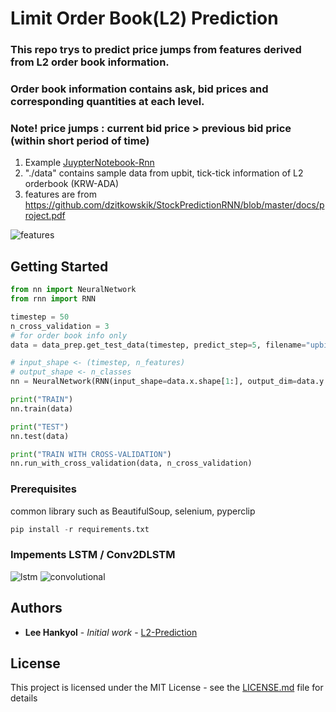 # Limit Order Book(L2) Prediction

### This repo trys to predict price jumps from features derived from L2 order book information.    
### Order book information contains ask, bid prices and corresponding quantities at each level.  
### Note! price jumps : current bid price > previous bid price (within short period of time) 

1. Example [JuypterNotebook-Rnn](https://github.com/miroblog/limit_orderbook_prediction/blob/master/nn_example.ipynb)  
2. "./data" contains sample data from upbit, tick-tick information of L2 orderbook (KRW-ADA)  
3. features are from https://github.com/dzitkowskik/StockPredictionRNN/blob/master/docs/project.pdf        

![features](https://github.com/miroblog/limit_orderbook_prediction/blob/master/features.png)  

## Getting Started

```python
from nn import NeuralNetwork
from rnn import RNN

timestep = 50
n_cross_validation = 3
# for order book info only
data = data_prep.get_test_data(timestep, predict_step=5, filename="upbit_l2_orderbook_ADA")

# input_shape <- (timestep, n_features)
# output_shape <- n_classes
nn = NeuralNetwork(RNN(input_shape=data.x.shape[1:], output_dim=data.y.shape[1]), class_weight={0: 1., 1: 1., 2: 1.})

print("TRAIN")
nn.train(data)

print("TEST")
nn.test(data)

print("TRAIN WITH CROSS-VALIDATION")
nn.run_with_cross_validation(data, n_cross_validation)

```

### Prerequisites

common library such as BeautifulSoup, selenium, pyperclip

```python
pip install -r requirements.txt
```
### Impements LSTM / Conv2DLSTM 
![lstm](https://github.com/miroblog/limit_orderbook_prediction/blob/master/lstm.jpg)
![convolutional](https://github.com/miroblog/limit_orderbook_prediction/blob/master/convolutional.png)

## Authors

* **Lee Hankyol** - *Initial work* - [L2-Prediction](https://github.com/miroblog/limit_orderbook_prediction)

## License

This project is licensed under the MIT License - see the [LICENSE.md](LICENSE.md) file for details
